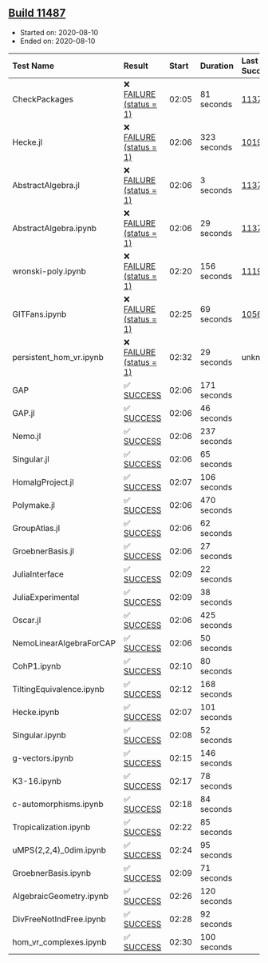 ## [Build 11487](https://oscarci.mathematik.uni-kl.de/job/oscar/11487/)

* Started on: 2020-08-10
* Ended on: 2020-08-10

| Test Name    | Result | Start | Duration | Last Success | First Failure |
|:-------------|:-------|:------|:---------|:-------------|:--------------|
| CheckPackages | ❌ [FAILURE (status = 1)](https://oscarci.mathematik.uni-kl.de/job/oscar/11487/artifact/logs/build-11487/CheckPackages.log) | 02:05 | 81 seconds | [11376](https://oscarci.mathematik.uni-kl.de/job/oscar/11376/) | [11377](https://oscarci.mathematik.uni-kl.de/job/oscar/11377/) |
| Hecke.jl | ❌ [FAILURE (status = 1)](https://oscarci.mathematik.uni-kl.de/job/oscar/11487/artifact/logs/build-11487/Hecke.jl.log) | 02:06 | 323 seconds | [10197](https://oscarci.mathematik.uni-kl.de/job/oscar/10197/) | [10198](https://oscarci.mathematik.uni-kl.de/job/oscar/10198/) |
| AbstractAlgebra.jl | ❌ [FAILURE (status = 1)](https://oscarci.mathematik.uni-kl.de/job/oscar/11487/artifact/logs/build-11487/AbstractAlgebra.jl.log) | 02:06 | 3 seconds | [11376](https://oscarci.mathematik.uni-kl.de/job/oscar/11376/) | [11377](https://oscarci.mathematik.uni-kl.de/job/oscar/11377/) |
| AbstractAlgebra.ipynb | ❌ [FAILURE (status = 1)](https://oscarci.mathematik.uni-kl.de/job/oscar/11487/artifact/logs/build-11487/AbstractAlgebra.ipynb.log) | 02:06 | 29 seconds | [11376](https://oscarci.mathematik.uni-kl.de/job/oscar/11376/) | [11377](https://oscarci.mathematik.uni-kl.de/job/oscar/11377/) |
| wronski-poly.ipynb | ❌ [FAILURE (status = 1)](https://oscarci.mathematik.uni-kl.de/job/oscar/11487/artifact/logs/build-11487/wronski-poly.ipynb.log) | 02:20 | 156 seconds | [11192](https://oscarci.mathematik.uni-kl.de/job/oscar/11192/) | [11193](https://oscarci.mathematik.uni-kl.de/job/oscar/11193/) |
| GITFans.ipynb | ❌ [FAILURE (status = 1)](https://oscarci.mathematik.uni-kl.de/job/oscar/11487/artifact/logs/build-11487/GITFans.ipynb.log) | 02:25 | 69 seconds | [10566](https://oscarci.mathematik.uni-kl.de/job/oscar/10566/) | [10567](https://oscarci.mathematik.uni-kl.de/job/oscar/10567/) |
| persistent_hom_vr.ipynb | ❌ [FAILURE (status = 1)](https://oscarci.mathematik.uni-kl.de/job/oscar/11487/artifact/logs/build-11487/persistent_hom_vr.ipynb.log) | 02:32 | 29 seconds | unknown | unknown |
| GAP | ✅ [SUCCESS](https://oscarci.mathematik.uni-kl.de/job/oscar/11487/artifact/logs/build-11487/GAP.log) | 02:06 | 171 seconds |  |  |
| GAP.jl | ✅ [SUCCESS](https://oscarci.mathematik.uni-kl.de/job/oscar/11487/artifact/logs/build-11487/GAP.jl.log) | 02:06 | 46 seconds |  |  |
| Nemo.jl | ✅ [SUCCESS](https://oscarci.mathematik.uni-kl.de/job/oscar/11487/artifact/logs/build-11487/Nemo.jl.log) | 02:06 | 237 seconds |  |  |
| Singular.jl | ✅ [SUCCESS](https://oscarci.mathematik.uni-kl.de/job/oscar/11487/artifact/logs/build-11487/Singular.jl.log) | 02:06 | 65 seconds |  |  |
| HomalgProject.jl | ✅ [SUCCESS](https://oscarci.mathematik.uni-kl.de/job/oscar/11487/artifact/logs/build-11487/HomalgProject.jl.log) | 02:07 | 106 seconds |  |  |
| Polymake.jl | ✅ [SUCCESS](https://oscarci.mathematik.uni-kl.de/job/oscar/11487/artifact/logs/build-11487/Polymake.jl.log) | 02:06 | 470 seconds |  |  |
| GroupAtlas.jl | ✅ [SUCCESS](https://oscarci.mathematik.uni-kl.de/job/oscar/11487/artifact/logs/build-11487/GroupAtlas.jl.log) | 02:06 | 62 seconds |  |  |
| GroebnerBasis.jl | ✅ [SUCCESS](https://oscarci.mathematik.uni-kl.de/job/oscar/11487/artifact/logs/build-11487/GroebnerBasis.jl.log) | 02:06 | 27 seconds |  |  |
| JuliaInterface | ✅ [SUCCESS](https://oscarci.mathematik.uni-kl.de/job/oscar/11487/artifact/logs/build-11487/JuliaInterface.log) | 02:09 | 22 seconds |  |  |
| JuliaExperimental | ✅ [SUCCESS](https://oscarci.mathematik.uni-kl.de/job/oscar/11487/artifact/logs/build-11487/JuliaExperimental.log) | 02:09 | 38 seconds |  |  |
| Oscar.jl | ✅ [SUCCESS](https://oscarci.mathematik.uni-kl.de/job/oscar/11487/artifact/logs/build-11487/Oscar.jl.log) | 02:06 | 425 seconds |  |  |
| NemoLinearAlgebraForCAP | ✅ [SUCCESS](https://oscarci.mathematik.uni-kl.de/job/oscar/11487/artifact/logs/build-11487/NemoLinearAlgebraForCAP.log) | 02:06 | 50 seconds |  |  |
| CohP1.ipynb | ✅ [SUCCESS](https://oscarci.mathematik.uni-kl.de/job/oscar/11487/artifact/logs/build-11487/CohP1.ipynb.log) | 02:10 | 80 seconds |  |  |
| TiltingEquivalence.ipynb | ✅ [SUCCESS](https://oscarci.mathematik.uni-kl.de/job/oscar/11487/artifact/logs/build-11487/TiltingEquivalence.ipynb.log) | 02:12 | 168 seconds |  |  |
| Hecke.ipynb | ✅ [SUCCESS](https://oscarci.mathematik.uni-kl.de/job/oscar/11487/artifact/logs/build-11487/Hecke.ipynb.log) | 02:07 | 101 seconds |  |  |
| Singular.ipynb | ✅ [SUCCESS](https://oscarci.mathematik.uni-kl.de/job/oscar/11487/artifact/logs/build-11487/Singular.ipynb.log) | 02:08 | 52 seconds |  |  |
| g-vectors.ipynb | ✅ [SUCCESS](https://oscarci.mathematik.uni-kl.de/job/oscar/11487/artifact/logs/build-11487/g-vectors.ipynb.log) | 02:15 | 146 seconds |  |  |
| K3-16.ipynb | ✅ [SUCCESS](https://oscarci.mathematik.uni-kl.de/job/oscar/11487/artifact/logs/build-11487/K3-16.ipynb.log) | 02:17 | 78 seconds |  |  |
| c-automorphisms.ipynb | ✅ [SUCCESS](https://oscarci.mathematik.uni-kl.de/job/oscar/11487/artifact/logs/build-11487/c-automorphisms.ipynb.log) | 02:18 | 84 seconds |  |  |
| Tropicalization.ipynb | ✅ [SUCCESS](https://oscarci.mathematik.uni-kl.de/job/oscar/11487/artifact/logs/build-11487/Tropicalization.ipynb.log) | 02:22 | 85 seconds |  |  |
| uMPS(2,2,4)_0dim.ipynb | ✅ [SUCCESS](https://oscarci.mathematik.uni-kl.de/job/oscar/11487/artifact/logs/build-11487/uMPS-2-2-4-_0dim.ipynb.log) | 02:24 | 95 seconds |  |  |
| GroebnerBasis.ipynb | ✅ [SUCCESS](https://oscarci.mathematik.uni-kl.de/job/oscar/11487/artifact/logs/build-11487/GroebnerBasis.ipynb.log) | 02:09 | 71 seconds |  |  |
| AlgebraicGeometry.ipynb | ✅ [SUCCESS](https://oscarci.mathematik.uni-kl.de/job/oscar/11487/artifact/logs/build-11487/AlgebraicGeometry.ipynb.log) | 02:26 | 120 seconds |  |  |
| DivFreeNotIndFree.ipynb | ✅ [SUCCESS](https://oscarci.mathematik.uni-kl.de/job/oscar/11487/artifact/logs/build-11487/DivFreeNotIndFree.ipynb.log) | 02:28 | 92 seconds |  |  |
| hom_vr_complexes.ipynb | ✅ [SUCCESS](https://oscarci.mathematik.uni-kl.de/job/oscar/11487/artifact/logs/build-11487/hom_vr_complexes.ipynb.log) | 02:30 | 100 seconds |  |  |
